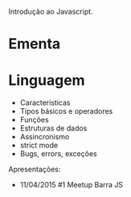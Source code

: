 Introdução ao Javascript.

# Ementa

# Linguagem
  * Características  
  * Tipos básicos e operadores  
  * Funções  
  * Estruturas de dados  
  * Assincronismo  
  * strict mode  
  * Bugs, errors, exceções 
 
Apresentações:  
- 11/04/2015 #1 Meetup Barra JS
